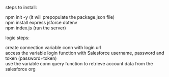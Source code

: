steps to install:

npm init -y (it will prepopulate the package.json file) <br />
npm install express jsforce dotenv <br />
npm index.js (run the server) <br />


logic steps: <br />

create connection variable conn with login url  <br />
access the variable login function with Salesforce username, password and token (password+token) <br />
use the variable conn query function to retrieve account data from the salesforce org <br />
